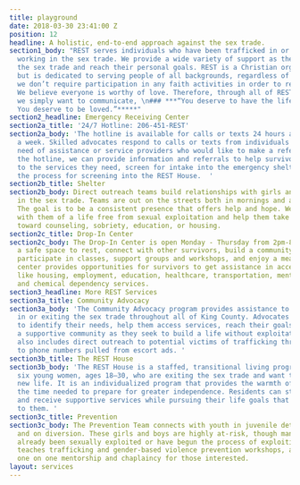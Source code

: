 ```yaml
---
title: playground
date: 2018-03-30 23:41:00 Z
position: 12
headline: A holistic, end-to-end approach against the sex trade.
section1_body: "REST serves individuals who have been trafficked in or have experience
  working in the sex trade. We provide a wide variety of support as they seek to exit
  the sex trade and reach their personal goals. REST is a Christian organization,
  but is dedicated to serving people of all backgrounds, regardless of faith, and
  we don’t require participation in any faith activities in order to receive assistance.
  We believe everyone is worthy of love. Therefore, through all of REST services,
  we simply want to communicate, \n### ***“You deserve to have the life you want.
  You deserve to be loved.”*****"
section2_headline: Emergency Receiving Center
section2a_title: '24/7 Hotline: 206-451-REST'
section2a_body: 'The hotline is available for calls or texts 24 hours a day, 7 days
  a week. Skilled advocates respond to calls or texts from individuals who are in
  need of assistance or service providers who would like to make a referral. Through
  the hotline, we can provide information and referrals to help survivors connect
  to the services they need, screen for intake into the emergency shelter, and start
  the process for screening into the REST House.  '
section2b_title: Shelter
section2b_body: Direct outreach teams build relationships with girls and women actively
  in the sex trade. Teams are out on the streets both in mornings and afternoons.
  The goal is to be a consistent presence that offers help and hope. We want to dream
  with them of a life free from sexual exploitation and help them take next steps
  toward counseling, sobriety, education, or housing.
section2c_title: Drop-In Center
section2c_body: The Drop-In Center is open Monday - Thursday from 2pm-8pm and provides
  a safe space to rest, connect with other survivors, build a community of support,
  participate in classes, support groups and workshops, and enjoy a meal. The drop-in
  center provides opportunities for survivors to get assistance in accessing resources
  like housing, employment, education, healthcare, transportation, mental health services,
  and chemical dependency services.
section3_headline: More REST Services
section3a_title: Community Advocacy
section3a_body: 'The Community Advocacy program provides assistance to people currently
  in or exiting the sex trade throughout all of King County. Advocates meet with survivors
  to identify their needs, help them access services, reach their goals, and develop
  a supportive community as they seek to build a life without exploitation. This program
  also includes direct outreach to potential victims of trafficking through text messages
  to phone numbers pulled from escort ads. '
section3b_title: The REST House
section3b_body: 'The REST House is a staffed, transitional living program for up to
  six young women, ages 18–30, who are exiting the sex trade and want to pursue a
  new life. It is an individualized program that provides the warmth of a home and
  the time needed to prepare for greater independence. Residents can stay for a year,
  and receive supportive services while pursuing their life goals that are most important
  to them. '
section3c_title: Prevention
section3c_body: The Prevention Team connects with youth in juvenile detention centers,
  and on diversion. These girls and boys are highly at-risk, though many of them have
  already been sexually exploited or have begun the process of exploiting. This team
  teaches trafficking and gender-based violence prevention workshops, and provides
  one on one mentorship and chaplaincy for those interested.
layout: services
---
```



